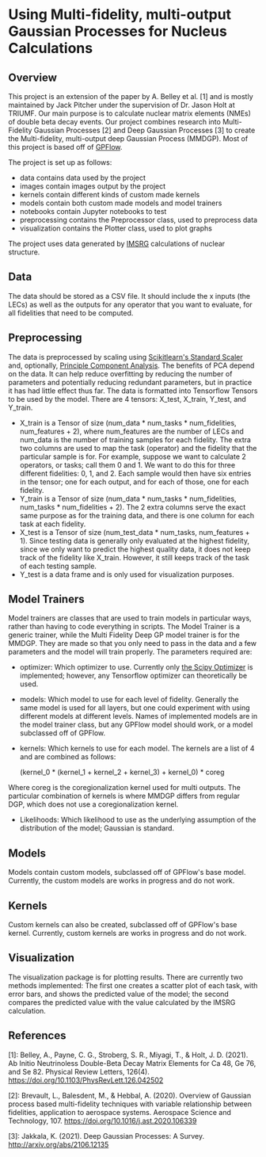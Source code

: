 # Using Multi-fidelity, multi-output Gaussian Processes for Nucleus Calculations

## Overview

This project is an extension of the paper by A. Belley et al. [1] and is mostly maintained by Jack Pitcher under the supervision of Dr. Jason Holt at TRIUMF.
Our main purpose is to calculate nuclear matrix elements (NMEs) of double beta decay events.
Our project combines research into Multi-Fidelity Gaussian Processes [2] and Deep Gaussian Processes [3] to create the Multi-fidelity, multi-output deep Gaussian Process (MMDGP).
Most of this project is based off of [GPFlow][8]. 

The project is set up as follows:

* data contains data used by the project
* images contain images output by the project
* kernels contain different kinds of custom made kernels
* models contain both custom made models and model trainers
* notebooks contain Jupyter notebooks to test
* preprocessing contains the Preprocessor class, used to preprocess data
* visualization contains the Plotter class, used to plot graphs

The project uses data generated by [IMSRG][4] calculations of nuclear structure.

## Data

The data should be stored as a CSV file. It should include the x inputs (the LECs) as well as the outputs for any operator that you want to evaluate, for all fidelities that need to be computed.

## Preprocessing

The data is preprocessed by scaling using [Scikitlearn's Standard Scaler][5] and, optionally, [Principle Component Analysis][6].
The benefits of PCA depend on the data. It can help reduce overfitting by reducing the number of parameters and potentially reducing redundant parameters, but in practice it has had little effect thus far.
The data is formatted into Tensorflow Tensors to be used by the model. There are 4 tensors: X_test, X_train, Y_test, and Y_train.

* X_train is a Tensor of size (num_data * num_tasks * num_fidelities, num_features + 2), where num_features are the number of LECs and num_data is the number of training samples for each fidelity. The extra two columns are used to map the task (operator) and the fidelity that the particular sample is for. For example, suppose we want to calculate 2 operators, or tasks; call them 0 and 1. We want to do this for three different fidelities: 0, 1, and 2. Each sample would then have six entries in the tensor; one for each output, and for each of those, one for each fidelity.
* Y_train is a Tensor of size (num_data * num_tasks * num_fidelities, num_tasks * num_fidelities + 2). The 2 extra columns serve the exact same purpose as for the training data, and there is one column for each task at each fidelity.
* X_test is a Tensor of size (num_test_data * num_tasks, num_features + 1). Since testing data is generally only evaluated at the highest fidelity, since we only want to predict the highest quality data, it does not keep track of the fidelity like X_train. However, it still keeps track of the task of each testing sample.
* Y_test is a data frame and is only used for visualization purposes. 

## Model Trainers

Model trainers are classes that are used to train models in particular ways, rather than having to code everything in scripts. The Model Trainer is a generic trainer, while the Multi Fidelity Deep GP model trainer is for the MMDGP. They are made so that you only need to pass in the data and a few parameters and the model will train properly. The parameters required are:

* optimizer: Which optimizer to use. Currently only [the Scipy Optimizer][7] is implemented; however, any Tensorflow optimizer can theoretically be used.
* models: Which model to use for each level of fidelity. Generally the same model is used for all layers, but one could experiment with using different models at different levels. Names of implemented models are in the model trainer class, but any GPFlow model should work, or a model subclassed off of GPFlow.
* kernels: Which kernels to use for each model. The kernels are a list of 4 and are combined as follows:


    (kernel_0 * (kernel_1 + kernel_2 + kernel_3) + kernel_0) * coreg

    
Where coreg is the coregionalization kernel used for multi outputs. The particular combination of kernels is where MMDGP differs from regular DGP, which does not use a coregionalization kernel.
* Likelihoods: Which likelihood to use as the underlying assumption of the distribution of the model; Gaussian is standard.

## Models

Models contain custom models, subclassed off of GPFlow's base model. Currently, the custom models are works in progress and do not work.

## Kernels

Custom kernels can also be created, subclassed off of GPFlow's base kernel. Currently, custom kernels are works in progress and do not work.

## Visualization

The visualization package is for plotting results. There are currently two methods implemented: The first one creates a scatter plot of each task, with error bars, and shows the predicted value of the model; the second compares the predicted value with the value calculated by the IMSRG calculation.

## References

[1]: Belley, A., Payne, C. G., Stroberg, S. R., Miyagi, T., & Holt, J. D. (2021). Ab Initio Neutrinoless Double-Beta Decay Matrix Elements for Ca 48, Ge 76, and Se 82. Physical Review Letters, 126(4). https://doi.org/10.1103/PhysRevLett.126.042502

[2]: Brevault, L., Balesdent, M., & Hebbal, A. (2020). Overview of Gaussian process based multi-fidelity techniques with variable relationship between fidelities, application to aerospace systems. Aerospace Science and Technology, 107. https://doi.org/10.1016/j.ast.2020.106339

[3]: Jakkala, K. (2021). Deep Gaussian Processes: A Survey. http://arxiv.org/abs/2106.12135

[4]: https://github.com/ragnarstroberg/imsrg

[5]: https://scikit-learn.org/stable/modules/generated/sklearn.preprocessing.StandardScaler.html

[6]: https://scikit-learn.org/stable/modules/generated/sklearn.decomposition.PCA.html

[7]: https://docs.scipy.org/doc/scipy/reference/optimize.html

[8]: https://www.gpflow.org/